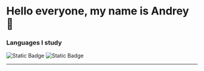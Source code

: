# Hello everyone, my name is Andrey 👋

### Languages I study

<img alt="Static Badge" src="https://img.shields.io/badge/JDK-eb7f0c?style=for-the-badge&logo=openjdk&labelColor=black"> <img alt="Static Badge" src="https://img.shields.io/badge/Python-%230ca0eb?style=for-the-badge&logo=Python&labelColor=yellow">

_____
